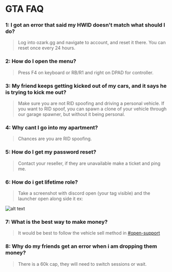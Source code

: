 # GTA FAQ

### 1: I got an error that said my HWID doesn't match what should I do?
>Log into ozark.gg and navigate to account, and reset it there. You can reset once every 24 hours.

### 2: How do I open the menu?
>Press F4 on keyboard or RB/R1 and right on DPAD for controller.

### 3: My friend keeps getting kicked out of my cars, and it says he is trying to kick me out?
>Make sure you are not RID spoofing and driving a personal vehicle. If you want to RID spoof, you can spawn a clone of your vehicle through our garage spawner, but without it being personal.

### 4: Why cant I go into my apartment?
>Chances are you are RID spoofing.

### 5: How do I get my password reset? 
>Contact your reseller, if they are unavailable make a ticket and ping me.

### 6: How do i get lifetime role? 
>Take a screenshot with discord open (your tag visible) and the launcher open along side it ex:

![alt text](https://i.imgur.com/teN1n5Q.png "Verification Example")

### 7: What is the best way to make money? 
>It would be best to follow the vehicle sell method in [#open-support](https://discord.com/channels/756197840518119476/807140716693422087)

### 8: Why do my friends get an error when i am dropping them money?
>There is a 60k cap, they will need to switch sessions or wait.